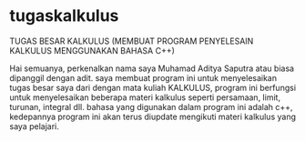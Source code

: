 # tugaskalkulus
TUGAS BESAR KALKULUS (MEMBUAT PROGRAM PENYELESAIN KALKULUS MENGGUNAKAN BAHASA C++)

Hai semuanya, perkenalkan nama saya Muhamad Aditya Saputra atau biasa dipanggil dengan adit. 
saya membuat program ini untuk menyelesaikan tugas besar saya dari dengan mata kuliah KALKULUS,
program ini berfungsi untuk menyelesaikan beberapa materi kalkulus seperti persamaan, limit, turunan, integral dll. 
bahasa yang digunakan dalam program ini adalah c++, kedepannya program ini akan terus diupdate mengikuti materi
kalkulus yang saya pelajari.
